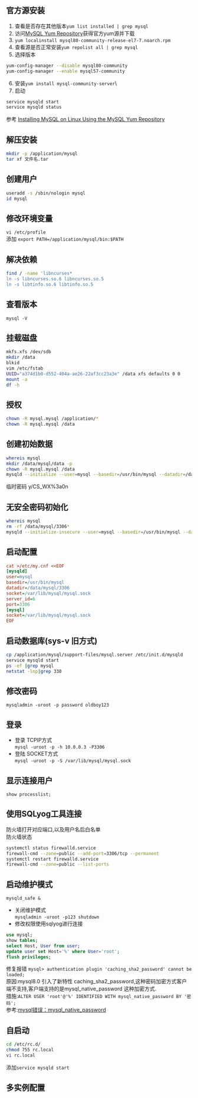 ## 官方源安装
1. 查看是否存在其他版本`yum list installed | grep mysql`
2. 访问[MySQL Yum Repository](https://docs.oracle.com/cd/E17952_01/mysql-5.7-en/linux-installation-yum-repo.html)获得官方yum源并下载
3. `yum localinstall mysql80-community-release-el7-7.noarch.rpm`
4. 查看源是否正常安装`yum repolist all | grep mysql`
5. 选择版本
```sh
yum-config-manager --disable mysql80-community
yum-config-manager --enable mysql57-community
```
6. 安装`yum install mysql-community-server`\
7. 启动
```sh
service mysqld start
service mysqld status
```
参考 [Installing MySQL on Linux Using the MySQL Yum Repository](https://docs.oracle.com/cd/E17952_01/mysql-5.7-en/linux-installation-yum-repo.html#yum-repo-installing-mysql)
## 解压安装
```sh
mkdir -p /application/mysql
tar xf 文件名.tar
```
## 创建用户
```sh
useradd -s /sbin/nologin mysql
id mysql
```
## 修改环境变量
`vi /etc/profile`\
添加 `export PATH=/application/mysql/bin:$PATH`

## 解决依赖
```sh
find / -name 'libncurses*
ln -s libncurses.so.6 libncurses.so.5
ln -s libtinfo.so.6 libtinfo.so.5
```

## 查看版本
`mysql -V`

## 挂载磁盘
```sh
mkfs.xfs /dev/sdb
mkdir /data
blkid
vim /etc/fstab
UUID="a374d1b0-d552-404a-ae26-22af3cc23a3e" /data xfs defaults 0 0
mount -a
df -h
```

## 授权
```sh
chown -R mysql.mysql /application/*
chown -R mysql.mysql /data
```

## 创建初始数据
```sh
whereis mysql
mkdir /data/mysql/data -p 
chown -R mysql.mysql /data 
mysqld --initialize --user=mysql --basedir=/usr/bin/mysql --datadir=/data/mysql/data
```
临时密码 y/CS_WX%3a0n

## 无安全密码初始化
```sh
whereis mysql
rm -rf /data/mysql/3306*
mysqld --initialize-insecure --user=mysql --basedir=/usr/bin/mysql --datadir=/data/mysql/3306
```
## 启动配置
```ini
cat >/etc/my.cnf <<EOF
[mysqld]
user=mysql
basedir=/usr/bin/mysql
datadir=/data/mysql/3306
socket=/var/lib/mysql/mysql.sock
server_id=6
port=3306
[mysql]
socket=/var/lib/mysql/mysql.sock
EOF
```

## 启动数据库(sys-v 旧方式)
```sh
cp /application/mysql/support-files/mysql.server /etc/init.d/mysqld
service mysqld start
ps -ef |grep mysql
netstat -lnp|grep 330
```
## 修改密码
`mysqladmin -uroot -p password oldboy123`
## 登录
- 登录 TCPIP方式\
`mysql -uroot -p -h 10.0.0.3 -P3306`
- 登陆 SOCKET方式\
`mysql -uroot -p -S /var/lib/mysql/mysql.sock`
## 显示连接用户
`show processlist;`
## 使用SQLyog工具连接
防火墙打开对应端口,以及用户名后白名单\
防火墙状态
```sh
systemctl status firewalld.service
firewall-cmd --zone=public --add-port=3306/tcp --permanent
systemctl restart firewalld.service
firewall-cmd --zone=public --list-ports
```
## 启动维护模式
`mysqld_safe &`
- 关闭维护模式\
`mysqladmin -uroot -p123 shutdown`
- 修改权限使用sqlyog进行连接
```sql
use mysql;
show tables;
select Host, User from user;
update user set Host='%' where User='root';
flush privileges;
```
修复报错 `mysql> authentication plugin 'caching_sha2_password' cannot be loaded;`\
原因:mysql8.0 引入了新特性 caching_sha2_password,这种密码加密方式客户端不支持,客户端支持的是mysql_native_password 这种加密方式.\
措施:`ALTER USER 'root'@'%' IDENTIFIED WITH mysql_native_password BY '密码';`\
参考:[mysql错误：mysql_native_password](https://blog.csdn.net/qq_43395428/article/details/104795256)
## 自启动
```sh
cd /etc/rc.d/
chmod 755 rc.local
vi rc.local
```
添加`service mysqld start`
## 多实例配置
